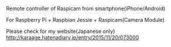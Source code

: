 Remote controller of Raspicam from smartphone(iPhone/Android)

For Raspberry Pi + Raspbian Jessie + Raspicam(Camera Module)

Please check for my website(Japanese only)
http://karaage.hatenadiary.jp/entry/2015/11/20/073000
